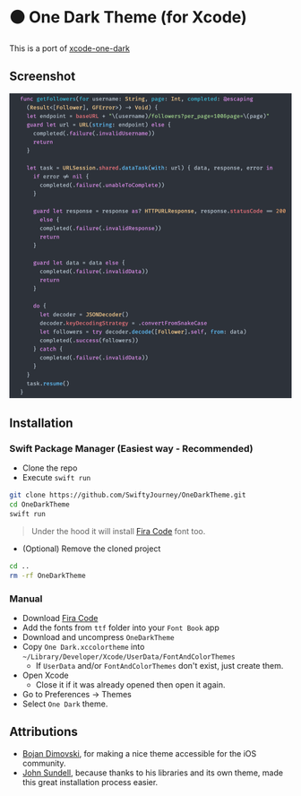 # ⚫️ One Dark Theme (for Xcode)

This is a port of [xcode-one-dark](https://github.com/bojan/xcode-one-dark)

## Screenshot

![screenshot](.screenshots/screenshot.png)

## Installation

### Swift Package Manager (Easiest way - Recommended)

* Clone the repo
* Execute `swift run`

```bash
git clone https://github.com/SwiftyJourney/OneDarkTheme.git
cd OneDarkTheme
swift run
```

> Under the hood it will install [Fira Code](https://github.com/tonsky/FiraCode) font too.

* (Optional) Remove the cloned project

```bash
cd ..
rm -rf OneDarkTheme
```

### Manual

* Download [Fira Code](https://github.com/tonsky/FiraCode)
* Add the fonts from `ttf` folder into your `Font Book` app
* Download and uncompress `OneDarkTheme`
* Copy `One Dark.xccolortheme` into `~/Library/Developer/Xcode/UserData/FontAndColorThemes`
  * If `UserData` and/or `FontAndColorThemes` don't exist, just create them.
* Open Xcode
  * Close it if it was already opened then open it again.
* Go to Preferences -> Themes
* Select `One Dark` theme.

## Attributions

* [Bojan Dimovski](https://github.com/bojan), for making a nice theme accessible for the iOS community.
* [John Sundell](https://github.com/JohnSundell), because thanks to his libraries and its own theme, made this great installation process easier.
